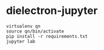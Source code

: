 # dielectron-jupyter

```
virtualenv qn
source qn/bin/activate
pip install -r requirements.txt
jupyter lab
```